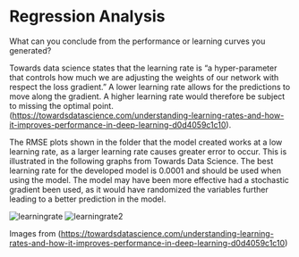 # Regression Analysis

What can you conclude from the performance or learning curves you generated?

Towards data science states that the learning rate is “a hyper-parameter that controls how much we are adjusting the weights of our network with respect the loss gradient.” A lower learning rate allows for the predictions to move along the gradient. A higher learning rate would therefore be subject to missing the optimal point. (https://towardsdatascience.com/understanding-learning-rates-and-how-it-improves-performance-in-deep-learning-d0d4059c1c10).  

The RMSE plots shown in the folder that the model created works at a low learning rate, as a larger learning rate causes greater error to occur. This is illustrated in the following graphs from Towards Data Science. The best learning rate for the developed model is 0.0001 and should be used when using the model. The model may have been more effective had a stochastic gradient been used, as it would have randomized the variables further leading to a better prediction in the model. 

![learningrate](https://user-images.githubusercontent.com/38801847/52601729-c977fa00-2e2d-11e9-8896-8edbc4e71d4e.png)
![learningrate2](https://user-images.githubusercontent.com/38801847/52601733-caa92700-2e2d-11e9-9bd5-f979ba964a05.png)

Images from (https://towardsdatascience.com/understanding-learning-rates-and-how-it-improves-performance-in-deep-learning-d0d4059c1c10)
